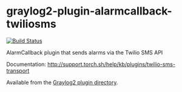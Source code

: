graylog2-plugin-alarmcallback-twiliosms
=======================================
[![Build Status](https://travis-ci.org/Graylog2/graylog2-plugin-transport-twiliosms.svg)](https://travis-ci.org/Graylog2/graylog2-plugin-transport-twiliosms)

AlarmCallback plugin that sends alarms via the Twilio SMS API

Documentation: http://support.torch.sh/help/kb/plugins/twilio-sms-transport

Available from the [Graylog2 plugin directory](http://www.graylog2.org/plugins).
